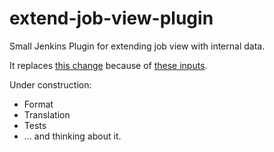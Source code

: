 # extend-job-view-plugin

Small Jenkins Plugin for extending job view with internal data.

It replaces [this change](https://github.com/jenkinsci/jenkins/pull/2615/commits/85df2238b94a142d069cc825c1f28ab9c19e17bd) because of [these inputs](https://github.com/jenkinsci/jenkins/pull/2615).

Under construction:
* Format
* Translation
* Tests
* ... and thinking about it.
